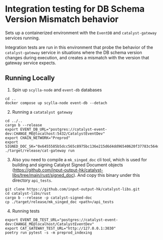# Integration testing for DB Schema Version Mismatch behavior

Sets up a containerized environment with the `EventDB` and `catalyst-gateway` services running.

Integration tests are run in this environment that probe the behavior of the `catalyst-gateway` service in situations
where the DB schema version changes during execution, and creates a mismatch with the version that gateway service expects.

## Running Locally

1. Spin up `scylla-node` and `event-db` databases

```shell
cd ..
docker compose up scylla-node event-db --detach
```

2. Running a `catatalyst gateway`

```shell
cd ../..
cargo b --release
export EVENT_DB_URL="postgres://catalyst-event-dev:CHANGE_ME@localhost:5432/CatalystEventDev"
export CHAIN_NETWORK="Preprod"
export SIGNED_DOC_SK="0x6455585b5dcc565c8975bc136e215d6d4dd96540620f37783c564da3cb3686dd"
./target/release/cat-gateway run
```

3. Also you need to compile a `mk_singed_doc` cli tool,
which is used for building and signing Catalyst Signed Document objects
(https://github.com/input-output-hk/catalyst-libs/tree/main/rust/signed_doc).
And copy this binary under this directory `api_tests`.

```shell
git clone https://github.com/input-output-hk/catalyst-libs.git
cd catalyst-libs/rust
cargo b --release -p catalyst-signed-doc
cp ./target/release/mk_singed_doc <path>/api_tests
```

4. Running tests

```shell
export EVENT_DB_TEST_URL="postgres://catalyst-event-dev:CHANGE_ME@localhost/CatalystEventDev"
export CAT_GATEWAY_TEST_URL="http://127.0.0.1:3030"
poetry run pytest -s -m preprod_indexing
```
